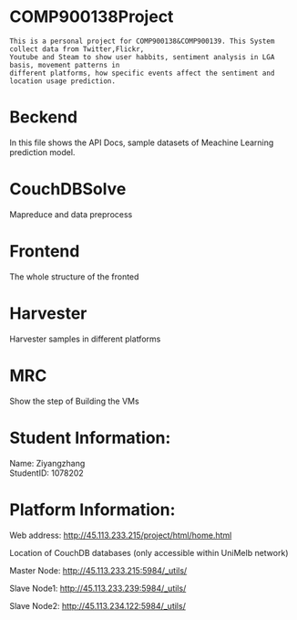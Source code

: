 # COMP900138Project

    This is a personal project for COMP900138&COMP900139. This System collect data from Twitter,Flickr, 
    Youtube and Steam to show user habbits, sentiment analysis in LGA basis, movement patterns in 
    different platforms, how specific events affect the sentiment and location usage prediction.
    
# Beckend
  In this file shows the API Docs, sample datasets of Meachine Learning prediction model.

# CouchDBSolve
  Mapreduce and data preprocess

# Frontend
  The whole structure of the fronted

# Harvester
  Harvester samples in different platforms
 
# MRC
  Show the step of Building the VMs
  
# Student Information:
  
  Name: Ziyangzhang\
  StudentID: 1078202
  
# Platform Information: 
Web address: http://45.113.233.215/project/html/home.html

Location of CouchDB databases (only accessible within UniMelb network)


Master Node:
http://45.113.233.215:5984/_utils/

Slave Node1:
http://45.113.233.239:5984/_utils/

Slave Node2:
http://45.113.234.122:5984/_utils/




